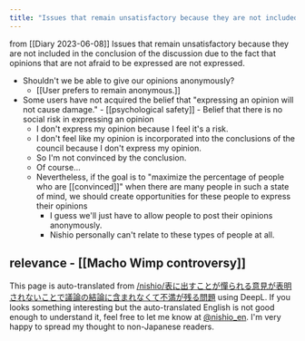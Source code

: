 ```yaml
---
title: "Issues that remain unsatisfactory because they are not included in the conclusion of the discussion due to the fact that opinions that are not afraid to be expressed are not expressed."
---
```


from  [[Diary 2023-06-08]]
Issues that remain unsatisfactory because they are not included in the conclusion of the discussion due to the fact that opinions that are not afraid to be expressed are not expressed.
- Shouldn't we be able to give our opinions anonymously?
    - [[User prefers to remain anonymous.]]
- Some users have not acquired the belief that "expressing an opinion will not cause damage."
        - [[psychological safety]]
        - Belief that there is no social risk in expressing an opinion
    - I don't express my opinion because I feel it's a risk.
    - I don't feel like my opinion is incorporated into the conclusions of the council because I don't express my opinion.
    - So I'm not convinced by the conclusion.
    - Of course...
    - Nevertheless, if the goal is to "maximize the percentage of people who are [[convinced]]" when there are many people in such a state of mind, we should create opportunities for these people to express their opinions
        - I guess we'll just have to allow people to post their opinions anonymously.
        - Nishio personally can't relate to these types of people at all.

relevance
    - [[Macho Wimp controversy]]
---
This page is auto-translated from [/nishio/表に出すことが憚られる意見が表明されないことで議論の結論に含まれなくて不満が残る問題](https://scrapbox.io/nishio/表に出すことが憚られる意見が表明されないことで議論の結論に含まれなくて不満が残る問題) using DeepL. If you looks something interesting but the auto-translated English is not good enough to understand it, feel free to let me know at [@nishio_en](https://twitter.com/nishio_en). I'm very happy to spread my thought to non-Japanese readers.